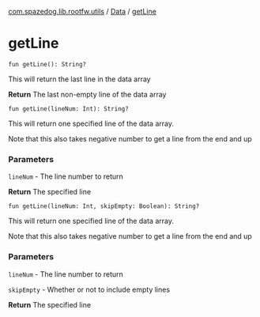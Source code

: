 [com.spazedog.lib.rootfw.utils](../index.md) / [Data](index.md) / [getLine](.)

# getLine

`fun getLine(): String?`

This will return the last line in the data array

**Return**
The last non-empty line of the data array

`fun getLine(lineNum: Int): String?`

This will return one specified line of the data array.

Note that this also takes negative number to get a line from the end and up

### Parameters

`lineNum` - The line number to return

**Return**
The specified line

`fun getLine(lineNum: Int, skipEmpty: Boolean): String?`

This will return one specified line of the data array.

Note that this also takes negative number to get a line from the end and up

### Parameters

`lineNum` - The line number to return

`skipEmpty` - Whether or not to include empty lines

**Return**
The specified line

